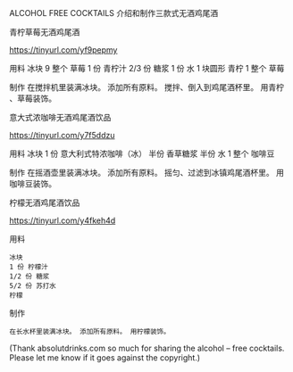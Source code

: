 ALCOHOL FREE COCKTAILS 介绍和制作三款式无酒鸡尾酒

青柠草莓无酒鸡尾酒


https://tinyurl.com/yf9pepmy

用料
    冰块
    9 整个 草莓
    1 份 青柠汁
    2/3 份 糖浆
    1 份 水
    1 块圆形 青柠
    1 整个 草莓

制作
    在搅拌机里装满冰块。 添加所有原料。 搅拌、倒入到鸡尾酒杯里。 用青柠 、草莓装饰。


意大式浓咖啡无酒鸡尾酒饮品


https://tinyurl.com/y7f5ddzu

用料
    冰块
    1 份 意大利式特浓咖啡（冰）
    半份 香草糖浆
    半份 水
    1 整个 咖啡豆

制作
    在摇酒壶里装满冰块。 添加所有原料。 摇匀、过滤到冰镇鸡尾酒杯里。 用咖啡豆装饰。


柠檬无酒鸡尾酒饮品


https://tinyurl.com/y4fkeh4d

用料

    冰块
    1 份 柠檬汁
    1/2 份 糖浆
    5/2 份 苏打水
    柠檬

制作

    在长水杯里装满冰块。 添加所有原料。 用柠檬装饰。

(Thank absolutdrinks.com so much for sharing the alcohol – free cocktails. Please let me know if it goes against the copyright.)
